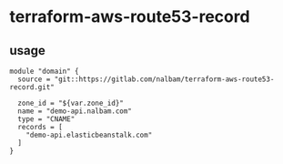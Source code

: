 # terraform-aws-route53-record

## usage
```
module "domain" {
  source = "git::https://gitlab.com/nalbam/terraform-aws-route53-record.git"

  zone_id = "${var.zone_id}"
  name = "demo-api.nalbam.com"
  type = "CNAME"
  records = [
    "demo-api.elasticbeanstalk.com"
  ]
}
```
